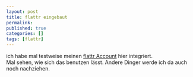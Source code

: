```yaml
---
layout: post 
title: flattr eingebaut
permalink: 
published: true
categories: []
tags: [flattr]
---
```

ich habe mal testweise meinen [flattr Account](http://flattr.com/muhh) hier integriert.  
Mal sehen, wie sich das benutzen lässt. Andere Dinger werde ich da auch noch nachziehen.
